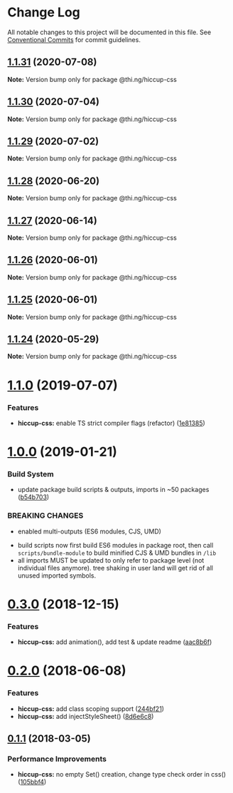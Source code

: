 # Change Log

All notable changes to this project will be documented in this file.
See [Conventional Commits](https://conventionalcommits.org) for commit guidelines.

## [1.1.31](https://github.com/thi-ng/umbrella/compare/@thi.ng/hiccup-css@1.1.30...@thi.ng/hiccup-css@1.1.31) (2020-07-08)

**Note:** Version bump only for package @thi.ng/hiccup-css





## [1.1.30](https://github.com/thi-ng/umbrella/compare/@thi.ng/hiccup-css@1.1.29...@thi.ng/hiccup-css@1.1.30) (2020-07-04)

**Note:** Version bump only for package @thi.ng/hiccup-css





## [1.1.29](https://github.com/thi-ng/umbrella/compare/@thi.ng/hiccup-css@1.1.28...@thi.ng/hiccup-css@1.1.29) (2020-07-02)

**Note:** Version bump only for package @thi.ng/hiccup-css





## [1.1.28](https://github.com/thi-ng/umbrella/compare/@thi.ng/hiccup-css@1.1.27...@thi.ng/hiccup-css@1.1.28) (2020-06-20)

**Note:** Version bump only for package @thi.ng/hiccup-css





## [1.1.27](https://github.com/thi-ng/umbrella/compare/@thi.ng/hiccup-css@1.1.26...@thi.ng/hiccup-css@1.1.27) (2020-06-14)

**Note:** Version bump only for package @thi.ng/hiccup-css





## [1.1.26](https://github.com/thi-ng/umbrella/compare/@thi.ng/hiccup-css@1.1.25...@thi.ng/hiccup-css@1.1.26) (2020-06-01)

**Note:** Version bump only for package @thi.ng/hiccup-css





## [1.1.25](https://github.com/thi-ng/umbrella/compare/@thi.ng/hiccup-css@1.1.24...@thi.ng/hiccup-css@1.1.25) (2020-06-01)

**Note:** Version bump only for package @thi.ng/hiccup-css





## [1.1.24](https://github.com/thi-ng/umbrella/compare/@thi.ng/hiccup-css@1.1.23...@thi.ng/hiccup-css@1.1.24) (2020-05-29)

**Note:** Version bump only for package @thi.ng/hiccup-css





# [1.1.0](https://github.com/thi-ng/umbrella/compare/@thi.ng/hiccup-css@1.0.19...@thi.ng/hiccup-css@1.1.0) (2019-07-07)

### Features

* **hiccup-css:** enable TS strict compiler flags (refactor) ([1e81385](https://github.com/thi-ng/umbrella/commit/1e81385))

# [1.0.0](https://github.com/thi-ng/umbrella/compare/@thi.ng/hiccup-css@0.3.5...@thi.ng/hiccup-css@1.0.0) (2019-01-21)

### Build System

* update package build scripts & outputs, imports in ~50 packages ([b54b703](https://github.com/thi-ng/umbrella/commit/b54b703))

### BREAKING CHANGES

* enabled multi-outputs (ES6 modules, CJS, UMD)

- build scripts now first build ES6 modules in package root, then call
  `scripts/bundle-module` to build minified CJS & UMD bundles in `/lib`
- all imports MUST be updated to only refer to package level
  (not individual files anymore). tree shaking in user land will get rid of
  all unused imported symbols.

# [0.3.0](https://github.com/thi-ng/umbrella/compare/@thi.ng/hiccup-css@0.2.32...@thi.ng/hiccup-css@0.3.0) (2018-12-15)

### Features

* **hiccup-css:** add animation(), add test & update readme ([aac8b6f](https://github.com/thi-ng/umbrella/commit/aac8b6f))

<a name="0.2.0"></a>
# [0.2.0](https://github.com/thi-ng/umbrella/compare/@thi.ng/hiccup-css@0.1.24...@thi.ng/hiccup-css@0.2.0) (2018-06-08)

### Features

* **hiccup-css:** add class scoping support ([244bf21](https://github.com/thi-ng/umbrella/commit/244bf21))
* **hiccup-css:** add injectStyleSheet() ([8d6e6c8](https://github.com/thi-ng/umbrella/commit/8d6e6c8))

<a name="0.1.1"></a>
## [0.1.1](https://github.com/thi-ng/umbrella/compare/@thi.ng/hiccup-css@0.1.0...@thi.ng/hiccup-css@0.1.1) (2018-03-05)

### Performance Improvements

* **hiccup-css:** no empty Set() creation, change type check order in css() ([105bbf4](https://github.com/thi-ng/umbrella/commit/105bbf4))
